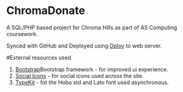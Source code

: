 ChromaDonate
============

A SQL/PHP based project for Chroma Hills as part of AS Computing coursework.

Synced with GitHub and Deployed using [Dploy](http://dploy.io/) to web server.

#External resources used

1. [Bootstrap](http://getbootstrap.com/)Bootstrap framework - for improved ui experience.
2. [Social Icons](https://github.com/danleech/simple-icons) - for social icons used across the site.
3. [TypeKit](https://typekit.com/kit_editor/kits/gky2akt) - fot the Hobo std and Lato font used asynchronous.